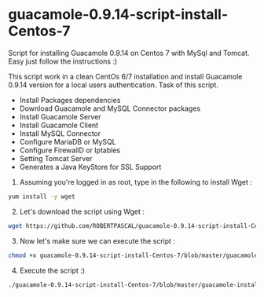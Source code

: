 # guacamole-0.9.14-script-install-Centos-7
Script for installing Guacamole 0.9.14 on Centos 7 with MySql and Tomcat. Easy just follow the instructions :)

This script work in a clean CentOs 6/7 installation and install Guacamole 0.9.14 version for a local users authentication.
Task of this script.
* Install Packages dependencies
* Download Guacamole and MySQL Connector packages
* Install Guacamole Server
* Install Guacamole Client
* Install MySQL Connector
* Configure MariaDB or MySQL
* Configure FirewallD or Iptables
* Setting Tomcat Server
* Generates a Java KeyStore for SSL Support

1. Assuming you're logged in as root, type in the following to install Wget :
```bash
yum install -y wget
```
2. Let's download the script using Wget :
```sh
wget https://github.com/ROBERTPASCAL/guacamole-0.9.14-script-install-Centos-7/blob/master/guacamole-install-script.sh
```
3. Now let's make sure we can execute the script :
```sh
chmod +x guacamole-0.9.14-script-install-Centos-7/blob/master/guacamole-install-script.sh
```
4. Execute the script :)
```sh
./guacamole-0.9.14-script-install-Centos-7/blob/master/guacamole-install-script.sh
```
